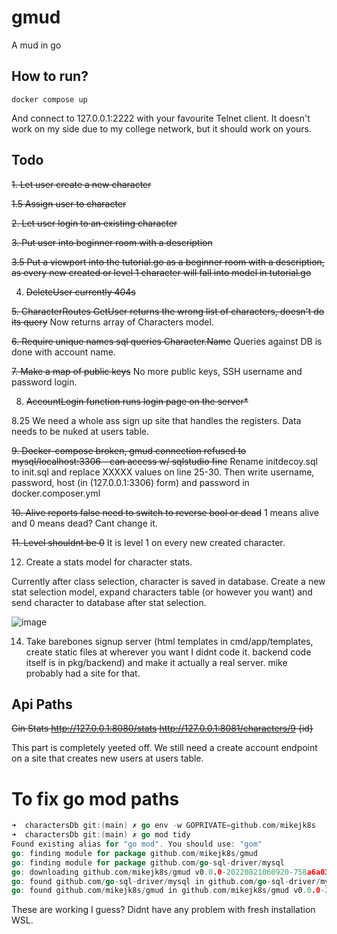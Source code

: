 # gmud

A mud in go
## How to run?
````shell
docker compose up
````
And connect to 127.0.0.1:2222 with your favourite Telnet client.
It doesn't work on my side due to my college network, but it should work on yours.
## Todo

~~1. Let user create a new character~~ 

~~1.5 Assign user to character~~

~~2. Let user login to an existing character~~

~~3. Put user into beginner room with a description~~

~~3.5 Put a viewport into the tutorial.go as a beginner room with a description, as every new created or level 1 character will fall into model in tutorial.go~~

4. ~~DeleteUser currently 404s~~

~~5. CharacterRoutes GetUser returns the wrong list of characters, doesn't do its query~~ Now returns array of Characters model.

~~6. Require unique names sql queries Character.Name~~ Queries against DB is done with account name.

~~7. Make a map of public keys~~ No more public keys, SSH username and password login.

8. ~~AccountLogin function runs login page on the server*~~

8.25 We need a whole ass sign up site that handles the registers. Data needs to be nuked at users table.

~~9. Docker-compose broken, gmud connection refused to mysql/localhost:3306 - can access w/ sqlstudio fine~~ Rename initdecoy.sql to init.sql and replace XXXXX values on line 25-30. Then write username, password, host (in (127.0.0.1:3306) form) and password in docker.composer.yml


~~10. Alive reports false need to switch to reverse bool or dead~~  1 means alive and 0 means dead? Cant change it.

~~11. Level shouldnt be 0~~ It is level 1 on every new created character.

12. Create a stats model for character stats.

Currently after class selection, character is saved in database. Create a new stat selection model, expand characters table (or however you want) and send character to database after stat selection.

![image](https://user-images.githubusercontent.com/92731060/204088110-59cc9580-e76b-4a89-8fa1-2a949ccbcbbe.png)


14. Take barebones signup server (html templates in cmd/app/templates, create static files at wherever you want I didnt code it. backend code itself is in pkg/backend) and make it actually a real server. mike probably had a site for that.



## Api Paths

~~Gin Stats http://127.0.0.1:8080/stats
http://127.0.0.1:8081/characters/9 {id}~~

This part is completely yeeted off. We still need a create account endpoint on a site that creates new users at users table.



# To fix go mod  paths

```go
➜  charactersDb git:(main) ✗ go env -w GOPRIVATE=github.com/mikejk8s
➜  charactersDb git:(main) ✗ go mod tidy
Found existing alias for "go mod". You should use: "gom"
go: finding module for package github.com/mikejk8s/gmud
go: finding module for package github.com/go-sql-driver/mysql
go: downloading github.com/mikejk8s/gmud v0.0.0-20220821060920-758a6a03bc00
go: found github.com/go-sql-driver/mysql in github.com/go-sql-driver/mysql v1.6.0
go: found github.com/mikejk8s/gmud in github.com/mikejk8s/gmud v0.0.0-20220821060920-758a6a03bc00
```

These are working I guess? Didnt have any problem with fresh installation WSL.
